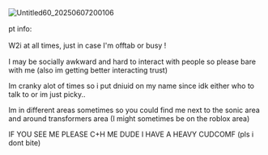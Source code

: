 ![Untitled60_20250607200106](https://github.com/user-attachments/assets/36e759ec-90a7-4671-931b-8a8a38bfa2e4) 
ㅤ                   ㅤ 


pt info:

W2i at all times, just in case I'm offtab or busy !ㅤ ㅤㅤㅤㅤㅤㅤ 

I may be socially awkward and hard to interact with people so please bare with me (also im getting better interacting trust)

Im cranky alot of times so i put dniuid on my name since idk either who to talk to or im just picky..

Im in different areas sometimes so you could find me next to the sonic area and around transformers area 
(I might sometimes be on the roblox area) 

IF YOU SEE ME PLEASE C+H ME DUDE I HAVE A HEAVY CUDCOMF (pls i dont bite)





